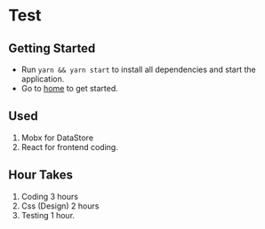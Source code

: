 # Test

## Getting Started

* Run `yarn && yarn start` to install all dependencies and start the application.
* Go to [home](http://localhost:8081) to get started.

## Used 
1. Mobx for DataStore
2. React for frontend coding. 

## Hour Takes
1. Coding 3 hours
2. Css (Design) 2 hours
3. Testing 1 hour. 
